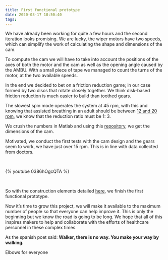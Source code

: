 ```yaml
---
title: First functional prototype
date: 2020-03-17 10:50:40
tags:
---
```

We have already been working for quite a few hours and the second iteration looks promising. We are lucky, the wiper motors have two speeds, which can simplify the work of calculating the shape and dimensions of the cam.

To compute the cam we will have to take into account the positions of the axes of both the motor and the cam as well as the opening angle caused by the AMBU. With a small piece of tape we managed to count the turns of the motor, at the two available speeds.

In the end we decided to bet on a friction reduction game; in our case formed by two discs that rotate closely together. We think disk-based friction reduction is much easier to build than toothed gears.

The slowest spin mode operates the system at 45 rpm, with this and knowing that assisted breathing in an adult should be between [12 and 20 rpm](https://es.wikipedia.org/wiki/Ventilación_mecánica), we know that the reduction ratio must be 1: 3.

We crush the numbers in Matlab and using this [repository](https://github.com/ProtofyTeam/OxyGEN/tree/master/Matlab%20Files), we get the dimensions of the cam.

<!-- <img src="/images/primer-prototipo/matlab-vs-real.jpeg" width="450" alt="Screenshot from a computer and real hardware parts"> -->

Motivated, we conduct the first tests with the cam design and the gears seem to work, we have just over 15 rpm. This is in line with data collected from doctors.

<br/> 

{% youtube 0386hOgcQTA %}

<br/> 

So with the construction elements detailed [here](https://github.com/ProtofyTeam/OxyGEN), we finish the first functional prototype.

Now it’s time to grow this project, we will make it available to the maximum number of people so that everyone can help improve it. This is only the beginning but we know the road is going to be long. We hope that all of this inspires makers to help and collaborate with the efforts of healthcare personnel in these complex times.

As the spanish poet said: **Walker, there is no way. You make your way by walking.**

Elbows for everyone

